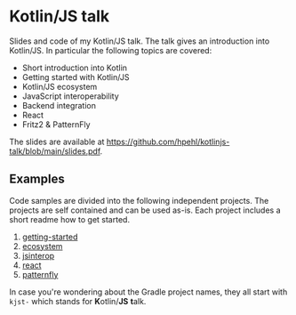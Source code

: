 # Kotlin/JS talk

Slides and code of my Kotlin/JS talk. The talk gives an introduction into Kotlin/JS. In particular the following topics are covered:

- Short introduction into Kotlin
- Getting started with Kotlin/JS
- Kotlin/JS ecosystem
- JavaScript interoperability
- Backend integration
- React
- Fritz2 & PatternFly

The slides are available at https://github.com/hpehl/kotlinjs-talk/blob/main/slides.pdf. 

## Examples

Code samples are divided into the following independent projects. The projects are self contained and can be used as-is. Each project includes a short readme how to get started.  

1. [getting-started](getting-started)
2. [ecosystem](ecosystem)
3. [jsinterop](jsinterop)
4. [react](react)
5. [patternfly](patternfly)

In case you're wondering about the Gradle project names, they all start with  `kjst-` which stands for **K**otlin/**JS** **t**alk. 


